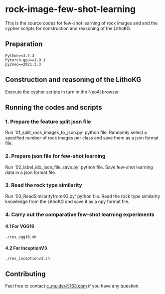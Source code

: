 # rock-image-few-shot-learning
This is the source codes for few-shot learning of rock images and and the cypher scripts for construction and reasoning of the LithoKG.
## Preparation
    Python==3.7.3
    Pytorch-gpu==1.9.1
    py2neo==2021.2.3
## Construction and reasoning of the LithoKG
Execute the cypher scripts in turn in the Neo4j browser. 
## Running the codes and scripts
### 1. Prepare the feature split json file
Run '01_split_rock_images_to_json.py' python file. Randomly select a specified number of rock images per class and save them as a json format file.
### 2. Prepare json file for few-shot learning
Run '02_label_idx_json_file_save.py' python file. Save few-shot learning data in a json format file.
### 3. Read the rock type similarity
Run '03_ReadSimilarityfromKG.py' python file. Read the rock type similarity knowledge from the LithoKG and save it as a npy format file.
### 4. Carry out the comparative few-shot learning experiments
#### 4.1 For VGG16
    ./res_vgg16.sh
#### 4.2 For InceptionV3
    ./res_inceptionv3.sh
## Contributing
Feel free to contact c_mulder@163.com if you have any question.
